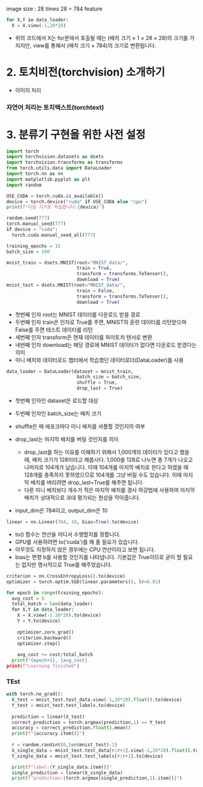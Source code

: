 image size : 28 $times$ 28 = 784 feature

```python
for X,Y in data_loader:
  X = X.view(-1,28*28)
```
- 위의 코드에서 X는 for문에서 호출될 때는 (배치 크기 × 1 × 28 × 28)의 크기를 가지지만, view를 통해서 (배치 크기 × 784)의 크기로 변환됩니다.

# 2. 토치비전(torchvision) 소개하기
- 이미지 처리
### 자연어 처리는 토치텍스트(torchtext)

# 3. 분류기 구현을 위한 사전 설정
```python
import torch
import torchvision.datasets as dsets
import torchvision.transforms as transforms
from torch.utils.data import DataLoader
import torch.nn as nn
import matplotlib.pyplot as plt
import random
```

```python
USE_CUDA = torch.cuda.is_available()
device = torch.device("cuda" if USE_CUDA else "cpu")
print(f"다음 기기로 학습합니다:{device}")
```
```python
random.seed(777)
torch.manual_seed(777)
if device = "cuda":
  torch.cuda.manual_seed_all(777)
```
```python
training_epochs = 15
batch_size = 100
```
```python
mnist_train = dsets.MNIST(root="MNIST_data/",
                          train = True,
                          transform = transforms.ToTenser(),
                          download = True)
mnist_test = dsets.MNIST(root="MNIST_data/",
                          train = False,
                          transform = transforms.ToTenser(),
                          download = True)
```
- 첫번째 인자 root는 MNIST 데이터를 다운로드 받을 경로
- 두번째 인자 train은 인자로 True를 주면, MNIST의 훈련 데이터를 리턴받으며 False를 주면 테스트 데이터를 리턴
- 세번째 인자 transform은 현재 데이터를 파이토치 텐서로 변환
- 네번째 인자 download는 해당 경로에 MNIST 데이터가 없다면 다운로드 받겠다는 의미
- 미니 배치와 데이터로드 챕터에서 학습했던 데이터로더(DataLoader)를 사용
```python
data_loader = DataLoader(dataset = mnist_train,
                          batch_size = batch_size,
                          shuffle = True,
                          drop_last = True)
```
- 첫번째 인자인 dataset은 로드할 대상
- 두번째 인자인 batch_size는 배치 크기
- shuffle은 매 에포크마다 미니 배치를 셔플할 것인지의 여부
- drop_last는 마지막 배치를 버릴 것인지를 의미
  - drop_last를 하는 이유를 이해하기 위해서 1,000개의 데이터가 있다고 했을 때, 배치 크기가 128이라고 해봅시다. 1,000을 128로 나누면 총 7개가 나오고 나머지로 104개가 남습니다. 이때 104개를 마지막 배치로 한다고 하였을 때 128개를 충족하지 못하였으므로 104개를 그냥 버릴 수도 있습니다. 이때 마지막 배치를 버리려면 drop_last=True를 해주면 됩니다.
  - 다른 미니 배치보다 개수가 적은 마지막 배치를 경사 하강법에 사용하여 마지막 배치가 상대적으로 과대 평가되는 현상을 막아줍니다.

- input_dim은 784이고, output_dim은 10
```python
linear = nn.Linear(784, 10, bias=True).to(device)
```
- to() 함수는 연산을 어디서 수행할지를 정합니다.
- GPU를 사용하려면 to('cuda')를 해 줄 필요가 있습니다.
- 아무것도 지정하지 않은 경우에는 CPU 연산이라고 보면 됩니다.
- bias는 편향 b를 사용할 것인지를 나타냅니다. 기본값은 True이므로 굳이 할 필요는 없지만 명시적으로 True를 해주었습니다.

```python
criterion = nn.CrossEntropyLoss().to(device)
optimizer = torch.optim.SGD(linear.parameters(), lr=0.01)
```

```python
for epoch in range(training_epochs):
  avg_cost = 0
  total_batch = len(data_loader)
  for X,Y in data_loader:
    X = X.view(-1.28*28).to(device)
    Y = Y.to(device)
    
    optimizer.zero_grad()
    criterion.backward()
    optimizer.step()
    
    avg_cost += cost/total_batch
  print("{epoch+1}, {avg_cost}
print(f"Learning finished")
```
### TEst
```python
with torch.no_grad():
  X_test = mnist_test.test_data.view(-1,28*28).float().to(device)
  Y_test = mnist_test.test_labels.to(device)
  
  prediction = linear(X_test)
  correct_prediction = torch.argmax(prediction,1) == Y_test
  accuracy = correct_prediction.float().mean()
  print(f"{accuracy.item()}")
  
  r = random.randint(0,len(mnist_test)-1)
  X_single_data = mnist_test.test_data[r:r+1].view(-1,28*28).float().to(device)
  Y_single_data = mnist_test.test_labels[r:r+1].to(device)

  print(f"label:{Y_single_data.item()}"
  single_prediction = linear(X_single_data)
  print(f"prediction:{torch.argmax(single_prediction,1).item()}")
```

```python

```










